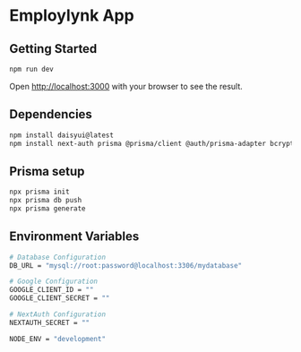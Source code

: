 # Employlynk App


## Getting Started

```bash
npm run dev
```

Open [http://localhost:3000](http://localhost:3000) with your browser to see the result.


## Dependencies

```bash
npm install daisyui@latest
npm install next-auth prisma @prisma/client @auth/prisma-adapter bcryptjs axios
```


## Prisma setup

```bash
npx prisma init
npx prisma db push
npx prisma generate
```


## Environment Variables

```bash
# Database Configuration
DB_URL = "mysql://root:password@localhost:3306/mydatabase"

# Google Configuration
GOOGLE_CLIENT_ID = ""
GOOGLE_CLIENT_SECRET = ""

# NextAuth Configuration
NEXTAUTH_SECRET = ""

NODE_ENV = "development"
```
